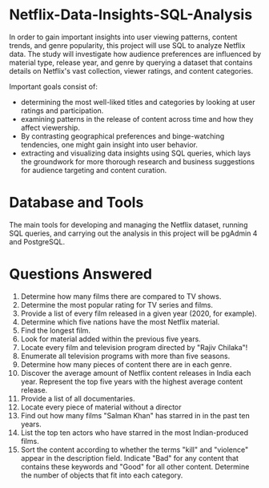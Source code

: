 # Netflix-Data-Insights-SQL-Analysis

In order to gain important insights into user viewing patterns, content trends, and genre popularity, this project will use SQL to analyze Netflix data. The study will investigate how audience preferences are influenced by material type, release year, and genre by querying a dataset that contains details on Netflix's vast collection, viewer ratings, and content categories.

Important goals consist of:

- determining the most well-liked titles and categories by looking at user ratings and participation.
- examining patterns in the release of content across time and how they affect viewership.
- By contrasting geographical preferences and binge-watching tendencies, one might gain insight into user behavior.
- extracting and visualizing data insights using SQL queries, which lays the groundwork for more thorough research and business suggestions for audience targeting and content curation.

# Database and Tools
The main tools for developing and managing the Netflix dataset, running SQL queries, and carrying out the analysis in this project will be pgAdmin 4 and PostgreSQL.

# Questions Answered
1. Determine how many films there are compared to TV shows.
2. Determine the most popular rating for TV series and films.
3. Provide a list of every film released in a given year (2020, for example).
4. Determine which five nations have the most Netflix material.
5. Find the longest film.
6. Look for material added within the previous five years.
7. Locate every film and television program directed by "Rajiv Chilaka"!
8. Enumerate all television programs with more than five seasons.
9. Determine how many pieces of content there are in each genre.
10. Discover the average amount of Netflix content releases in India each year. Represent the top five years with the highest average content release.
11. Provide a list of all documentaries.
12. Locate every piece of material without a director
13. Find out how many films "Salman Khan" has starred in in the past ten years.
14. List the top ten actors who have starred in the most Indian-produced films.
15. Sort the content according to whether the terms "kill" and "violence" appear in the description field. Indicate "Bad" for any content that contains these keywords and "Good" for all other content. Determine the number of objects that fit into each category.
